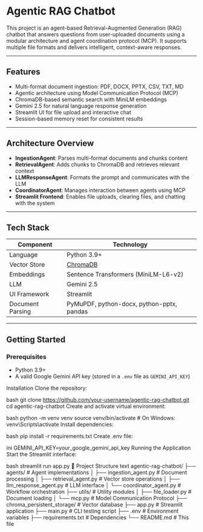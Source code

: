 # Agentic RAG Chatbot

This project is an agent-based Retrieval-Augmented Generation (RAG) chatbot that answers questions from user-uploaded documents using a modular architecture and agent coordination protocol (MCP). It supports multiple file formats and delivers intelligent, context-aware responses.

---

## Features

- Multi-format document ingestion: PDF, DOCX, PPTX, CSV, TXT, MD
- Agentic architecture using Model Communication Protocol (MCP)
- ChromaDB-based semantic search with MiniLM embeddings
- Gemini 2.5 for natural language response generation
- Streamlit UI for file upload and interactive chat
- Session-based memory reset for consistent results

---

## Architecture Overview

- **IngestionAgent**: Parses multi-format documents and chunks content
- **RetrievalAgent**: Adds chunks to ChromaDB and retrieves relevant context
- **LLMResponseAgent**: Formats the prompt and communicates with the LLM
- **CoordinatorAgent**: Manages interaction between agents using MCP
- **Streamlit Frontend**: Enables file uploads, clearing files, and chatting with the system

---

## Tech Stack

| Component        | Technology                                 |
|------------------|--------------------------------------------|
| Language         | Python 3.9+                                |
| Vector Store     | [ChromaDB](https://www.trychroma.com/)     |
| Embeddings       | Sentence Transformers (MiniLM-L6-v2)       |
| LLM              | Gemini 2.5                                 |
| UI Framework     | Streamlit                                  |
| Document Parsing | PyMuPDF, python-docx, python-pptx, pandas  |

---

## Getting Started

### Prerequisites

- Python 3.9+
- A valid Google Gemini API key (stored in a `.env` file as `GEMINI_API_KEY`)

Installation
Clone the repository:

bash
git clone https://github.com/your-username/agentic-rag-chatbot.git
cd agentic-rag-chatbot
Create and activate virtual environment:

bash
python -m venv venv
source venv/bin/activate  # On Windows: venv\Scripts\activate
Install dependencies:

bash
pip install -r requirements.txt
Create .env file:

ini
GEMINI_API_KEY=your_google_gemini_api_key
Running the Application
Start the Streamlit interface:

bash
streamlit run app.py
📂 Project Structure
text
agentic-rag-chatbot/
├── agents/                   # Agent implementations
│   ├── ingestion_agent.py    # Document processing
│   ├── retrieval_agent.py    # Vector store operations
│   ├── llm_response_agent.py # LLM interface
│   └── coordinator_agent.py  # Workflow orchestration
├── utils/                    # Utility modules
│   ├── file_loader.py        # Document loading
│   └── mcp.py               # Model Communication Protocol
├── chroma_persistent_storage/ # Vector database
├── app.py                    # Streamlit application
├── main.py                   # CLI testing script
├── .env                      # Environment variables
├── requirements.txt          # Dependencies
└── README.md                 # This file